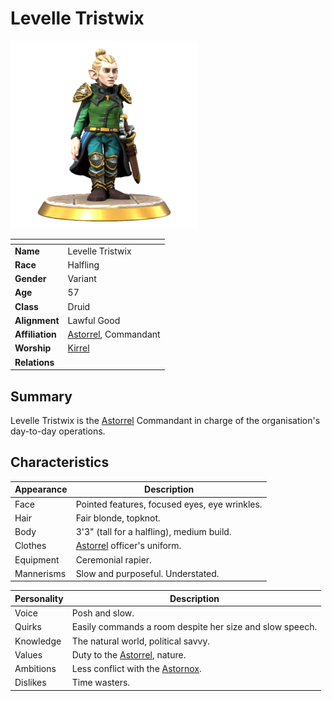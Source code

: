 # Levelle Tristwix

<img src="../../images/people/levelle-tristwix.png" height="300" />

| []() | |
| --- | --- |
| **Name** | Levelle Tristwix |
| **Race** | Halfling |
| **Gender** | Variant |
| **Age** | 57 |
| **Class** | Druid |
| **Alignment** | Lawful Good |
| **Affiliation** | [Astorrel](../civilisations/kingdom-of-astor/organisations/astorrel/README.md), Commandant |
| **Worship** | [Kirrel](../gods/gods/kirrel.md) |
| **Relations** | |

## Summary

Levelle Tristwix is the [Astorrel](../civilisations/kingdom-of-astor/organisations/astorrel/README.md) Commandant in charge of the organisation's day-to-day operations.

## Characteristics

| Appearance | Description |
| --- | --- |
| Face | Pointed features, focused eyes, eye wrinkles. |
| Hair | Fair blonde, topknot. |
| Body | 3'3" (tall for a halfling), medium build. |
| Clothes | [Astorrel](../civilisations/kingdom-of-astor/organisations/astorrel/README.md) officer's uniform. |
| Equipment | Ceremonial rapier. |
| Mannerisms | Slow and purposeful. Understated. |

| Personality | Description |
| --- | --- |
| Voice | Posh and slow. |
| Quirks | Easily commands a room despite her size and slow speech. |
| Knowledge | The natural world, political savvy. |
| Values | Duty to the [Astorrel](../civilisations/kingdom-of-astor/organisations/astorrel/README.md), nature. |
| Ambitions | Less conflict with the [Astornox](../civilisations/kingdom-of-astor/organisations/astornox.md). |
| Dislikes | Time wasters. |
